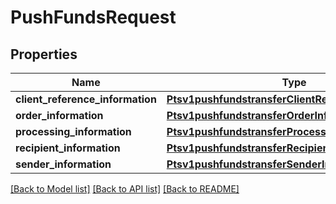 # PushFundsRequest

## Properties
Name | Type | Description | Notes
------------ | ------------- | ------------- | -------------
**client_reference_information** | [**Ptsv1pushfundstransferClientReferenceInformation**](Ptsv1pushfundstransferClientReferenceInformation.md) |  | [optional] 
**order_information** | [**Ptsv1pushfundstransferOrderInformation**](Ptsv1pushfundstransferOrderInformation.md) |  | 
**processing_information** | [**Ptsv1pushfundstransferProcessingInformation**](Ptsv1pushfundstransferProcessingInformation.md) |  | 
**recipient_information** | [**Ptsv1pushfundstransferRecipientInformation**](Ptsv1pushfundstransferRecipientInformation.md) |  | [optional] 
**sender_information** | [**Ptsv1pushfundstransferSenderInformation**](Ptsv1pushfundstransferSenderInformation.md) |  | [optional] 

[[Back to Model list]](../README.md#documentation-for-models) [[Back to API list]](../README.md#documentation-for-api-endpoints) [[Back to README]](../README.md)



